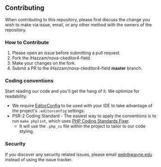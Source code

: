 ## Contributing
When contributing to this repository, please first discuss the change you wish to make via issue, email, or any other method with the owners of the repository.

### How to Contribute
1. Please open an issue before submitting a pull request.
1. Fork the iHazzam/nova-ckeditor4-field.
1. Make your changes on the fork.
1. Submit a PR to the iHazzam/nova-ckeditor4-field **master** branch.

### Coding conventions

Start reading our code and you'll get the hang of it. We optimize for readability:

* We require [EditorConfig](http://editorconfig.org/) to be used with your IDE to take advantage of the project's `.editorconfig` settings.
* PSR-2 Coding Standard - The easiest way to apply the conventions is to run `make phplint`, which uses [PHP Coding Standards Fixer](https://github.com/FriendsOfPHP/PHP-CS-Fixer).
    * It will use the `.php_cs` file within the project to tailor to our code styling.

### Security

If you discover any security related issues, please email web@wayne.edu instead of using the issue tracker.